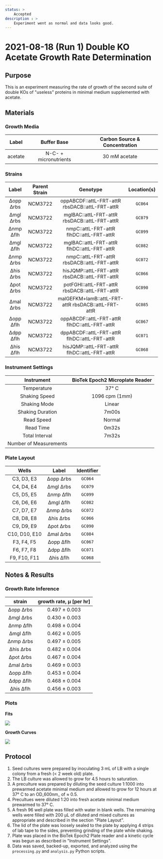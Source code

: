 ```yaml
---
status: >
    Accepted
description : >
    Experiment went as normal and data looks good.
---
```


# 2021-08-18 (Run 1) Double KO Acetate Growth Rate Determination

## Purpose
This is an experiment measuring the rate of growth of the second suite of 
double KOs of  "useless" proteins in minimal medium supplemented with acetate.

## Materials

### Growth Media
| **Label** | **Buffer Base** | **Carbon Source & Concentration** |
|:--:|:--:|:--:|
| acetate | N-C- + micronutrients | 30 mM acetate |

### Strains 
| **Label** | **Parent Strain**|  **Genotype** | **Location(s)**|
|:--: | :--:| :--:| :--:|
|∆opp ∆rbs| NCM3722 | oppABCDF::attL-FRT-attR rbsDACB::attL-FRT-attR | `GC064`|
|∆mgl ∆rbs| NCM3722 | mglBAC::attL-FRT-attR rbsDACB::attL-FRT-attR | `GC079`|
|∆nmp ∆flh| NCM3722 | nmpC::attL-FRT-attR flhDC::attL-FRT-attR | `GC099`|
|∆mgl ∆flh| NCM3722 | mglBAC::attL-FRT-attR flhDC::attL-FRT-attR | `GC082`|
|∆nmp ∆rbs| NCM3722 | nmpC::attL-FRT-attR rbsDACB::attL-FRT-attR | `GC072`|
|∆his ∆rbs| NCM3722 | hisJQMP::attL-FRT-attR rbsDACB::attL-FRT-attR | `GC066`|
|∆pot ∆rbs| NCM3722 | potFGHI::attL-FRT-attR rbsDACB::attL-FRT-attR | `GC090`|
|∆mal ∆rbs| NCM3722 | malGEFKM+lamB::attL-FRT-attR rbsDACB::attL-FRT-attR | `GC085`|
|∆opp ∆flh| NCM3722 | oppABCDF::attL-FRT-attR flhDC::attL-FRT-attR | `GC067`|
|∆dpp ∆flh| NCM3722 | dppABCDF::attL-FRT-attR flhDC::attL-FRT-attR | `GC071`|
|∆his ∆flh| NCM3722 | hisJQMP::attL-FRT-attR flhDC::attL-FRT-attR | `GC068`|

### Instrument Settings
| Instrument | BioTek Epoch2 Microplate Reader|
|:--:| :--:|
| Temperature| 37° C|
| Shaking Speed| 1096 cpm (1mm) |
| Shaking Mode | Linear |
| Shaking Duration| 7m00s|
|Read Speed| Normal|
| Read Time | 0m32s|
| Total Interval | 7m32s |
| Number of Measurements |  | 

### Plate Layout
| **Wells** | **Label** | **Identifier** |
|:--: | :--:  | :--: |
|C3, D3, E3 | ∆opp ∆rbs| `GC064` | 
|C4, D4, E4 | ∆mgl ∆rbs| `GC079` |
|C5, D5, E5 | ∆nmp ∆flh| `GC099` |
|C6, D6, E6 | ∆mgl ∆flh| `GC082` |
|C7, D7, E7 | ∆nmp ∆rbs| `GC072` |
|C8, D8, E8 | ∆his ∆rbs| `GC066` | 
|C9, D9, E9 | ∆pot ∆rbs| `GC090` |
|C10, D10, E10 | ∆mal ∆rbs| `GC084` |
|F3, F4, F5 | ∆opp ∆flh| `GC067` |
|F6, F7, F8 | ∆dpp ∆flh| `GC071` |
|F9, F10, F11 | ∆his ∆flh| `GC068` |


## Notes & Results

### Growth Rate Inference

| **strain** | **growth rate, µ [per hr]** |
|:--: |:--:|
|∆opp ∆rbs| 0.497 ± 0.003 |   
|∆mgl ∆rbs| 0.430 ± 0.003|
|∆nmp ∆flh| 0.498 ± 0.004| 
|∆mgl ∆flh| 0.462 ± 0.005|
|∆nmp ∆rbs| 0.497 ± 0.005|
|∆his ∆rbs| 0.482 ± 0.004|
|∆pot ∆rbs| 0.467 ± 0.004|
|∆mal ∆rbs| 0.469 ± 0.003|   
|∆opp ∆flh| 0.453 ± 0.004|
|∆dpp ∆flh| 0.468 ± 0.004|
|∆his ∆flh| 0.456 ± 0.003|


### Plots

**Fits**

![](output/2021-08-18_r1_DoubleKO_acetate_fits.png)

**Growth Curves**

![](output/2021-08-18_r1_DoubleKO_acetate_raw_traces.png)

## Protocol 
1.  Seed cultures were prepared by inoculating 3 mL of LB with a single colony from a fresh (< 2 week old) plate.
2. The LB culture was allowed to grow for 4.5 hours to saturation. 
3. A preculture was prepared by diluting the seed culture 1:1000 into 
prewarmed acetate minimal medium and allowed to grow for 12 hours at 37° C
to an OD_600nm_ of ≈ 0.5.
4. Precultues were diluted  1:20 into fresh acetate minimal medium prewarmed to 37° C.
4. A fresh 96 well plate was filled with water in blank wells. The remaining wells 
were filled with 200 µL of diluted and mixed cultures as appropriate and described in 
the section "Plate Layout".
5. The lid of the plate was loosely sealed to the plate by applying 4 strips of 
lab tape to the sides, preventing grinding of the plate while shaking. 
6. Plate was placed in the BioTek Epoch2 Plate reader and a kinetic cycle was begun 
as described in "Instrument Settings".
7. Data was saved, backed-up, exported, and analyzed using the `processing.py` and 
`analysis.py` Python scripts.
